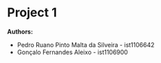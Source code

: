 # Project 1

**Authors:**
  - Pedro Ruano Pinto Malta da Silveira - ist1106642
  - Gonçalo Fernandes Aleixo - ist1106900
